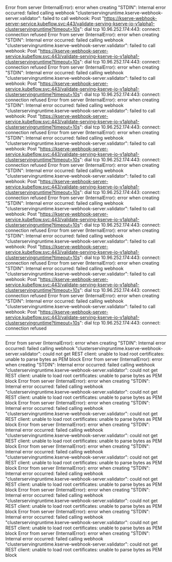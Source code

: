 Error from server (InternalError): error when creating "STDIN": Internal error occurred: failed calling webhook "clusterservingruntime.kserve-webhook-server.validator": failed to call webhook: Post "https://kserve-webhook-server-service.kubeflow.svc:443/validate-serving-kserve-io-v1alpha1-clusterservingruntime?timeout=10s": dial tcp 10.96.252.174:443: connect: connection refused
Error from server (InternalError): error when creating "STDIN": Internal error occurred: failed calling webhook "clusterservingruntime.kserve-webhook-server.validator": failed to call webhook: Post "https://kserve-webhook-server-service.kubeflow.svc:443/validate-serving-kserve-io-v1alpha1-clusterservingruntime?timeout=10s": dial tcp 10.96.252.174:443: connect: connection refused
Error from server (InternalError): error when creating "STDIN": Internal error occurred: failed calling webhook "clusterservingruntime.kserve-webhook-server.validator": failed to call webhook: Post "https://kserve-webhook-server-service.kubeflow.svc:443/validate-serving-kserve-io-v1alpha1-clusterservingruntime?timeout=10s": dial tcp 10.96.252.174:443: connect: connection refused
Error from server (InternalError): error when creating "STDIN": Internal error occurred: failed calling webhook "clusterservingruntime.kserve-webhook-server.validator": failed to call webhook: Post "https://kserve-webhook-server-service.kubeflow.svc:443/validate-serving-kserve-io-v1alpha1-clusterservingruntime?timeout=10s": dial tcp 10.96.252.174:443: connect: connection refused
Error from server (InternalError): error when creating "STDIN": Internal error occurred: failed calling webhook "clusterservingruntime.kserve-webhook-server.validator": failed to call webhook: Post "https://kserve-webhook-server-service.kubeflow.svc:443/validate-serving-kserve-io-v1alpha1-clusterservingruntime?timeout=10s": dial tcp 10.96.252.174:443: connect: connection refused
Error from server (InternalError): error when creating "STDIN": Internal error occurred: failed calling webhook "clusterservingruntime.kserve-webhook-server.validator": failed to call webhook: Post "https://kserve-webhook-server-service.kubeflow.svc:443/validate-serving-kserve-io-v1alpha1-clusterservingruntime?timeout=10s": dial tcp 10.96.252.174:443: connect: connection refused
Error from server (InternalError): error when creating "STDIN": Internal error occurred: failed calling webhook "clusterservingruntime.kserve-webhook-server.validator": failed to call webhook: Post "https://kserve-webhook-server-service.kubeflow.svc:443/validate-serving-kserve-io-v1alpha1-clusterservingruntime?timeout=10s": dial tcp 10.96.252.174:443: connect: connection refused
Error from server (InternalError): error when creating "STDIN": Internal error occurred: failed calling webhook "clusterservingruntime.kserve-webhook-server.validator": failed to call webhook: Post "https://kserve-webhook-server-service.kubeflow.svc:443/validate-serving-kserve-io-v1alpha1-clusterservingruntime?timeout=10s": dial tcp 10.96.252.174:443: connect: connection refused
Error from server (InternalError): error when creating "STDIN": Internal error occurred: failed calling webhook "clusterservingruntime.kserve-webhook-server.validator": failed to call webhook: Post "https://kserve-webhook-server-service.kubeflow.svc:443/validate-serving-kserve-io-v1alpha1-clusterservingruntime?timeout=10s": dial tcp 10.96.252.174:443: connect: connection refused
Error from server (InternalError): error when creating "STDIN": Internal error occurred: failed calling webhook "clusterservingruntime.kserve-webhook-server.validator": failed to call webhook: Post "https://kserve-webhook-server-service.kubeflow.svc:443/validate-serving-kserve-io-v1alpha1-clusterservingruntime?timeout=10s": dial tcp 10.96.252.174:443: connect: connection refused

--------------------------------------------------
Error from server (InternalError): error when creating "STDIN": Internal error occurred: failed calling webhook "clusterservingruntime.kserve-webhook-server.validator": could not get REST client: unable to load root certificates: unable to parse bytes as PEM block
Error from server (InternalError): error when creating "STDIN": Internal error occurred: failed calling webhook "clusterservingruntime.kserve-webhook-server.validator": could not get REST client: unable to load root certificates: unable to parse bytes as PEM block
Error from server (InternalError): error when creating "STDIN": Internal error occurred: failed calling webhook "clusterservingruntime.kserve-webhook-server.validator": could not get REST client: unable to load root certificates: unable to parse bytes as PEM block
Error from server (InternalError): error when creating "STDIN": Internal error occurred: failed calling webhook "clusterservingruntime.kserve-webhook-server.validator": could not get REST client: unable to load root certificates: unable to parse bytes as PEM block
Error from server (InternalError): error when creating "STDIN": Internal error occurred: failed calling webhook "clusterservingruntime.kserve-webhook-server.validator": could not get REST client: unable to load root certificates: unable to parse bytes as PEM block
Error from server (InternalError): error when creating "STDIN": Internal error occurred: failed calling webhook "clusterservingruntime.kserve-webhook-server.validator": could not get REST client: unable to load root certificates: unable to parse bytes as PEM block
Error from server (InternalError): error when creating "STDIN": Internal error occurred: failed calling webhook "clusterservingruntime.kserve-webhook-server.validator": could not get REST client: unable to load root certificates: unable to parse bytes as PEM block
Error from server (InternalError): error when creating "STDIN": Internal error occurred: failed calling webhook "clusterservingruntime.kserve-webhook-server.validator": could not get REST client: unable to load root certificates: unable to parse bytes as PEM block
Error from server (InternalError): error when creating "STDIN": Internal error occurred: failed calling webhook "clusterservingruntime.kserve-webhook-server.validator": could not get REST client: unable to load root certificates: unable to parse bytes as PEM block
Error from server (InternalError): error when creating "STDIN": Internal error occurred: failed calling webhook "clusterservingruntime.kserve-webhook-server.validator": could not get REST client: unable to load root certificates: unable to parse bytes as PEM block